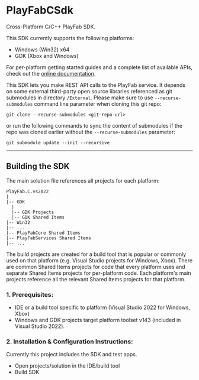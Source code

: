 # PlayFabCSdk
Cross-Platform C/C++ PlayFab SDK.

This SDK currently supports the following platforms:
- Windows (Win32) x64
- GDK (Xbox and Windows)

For per-platform getting started guides and a complete list of available APIs, check out the [online documentation](https://learn.microsoft.com/gaming/playfab/sdks/c).

This SDK lets you make REST API calls to the PlayFab service. It depends on some external third-party open source libraries referenced as git submodules in directory `/External`. Please make sure to use `--recurse-submodules` command line parameter when cloning this git repo:
```
git clone --recurse-submodules <git-repo-url>
```
or run the following commands to sync the content of submodules if the repo was cloned earlier without the `--recurse-submodules` parameter:

```
git submodule update --init --recursive
```

---
## Building the SDK
The main solution file references all projects for each platform:
```
PlayFab.C.vs2022
|
|-- GDK
  |
  |-- GDK Projects
  |-- GDK Shared Items
|-- Win32
|-- ...
|-- PlayFabCore Shared Items
|-- PlayFabServices Shared Items
|-- ...
```
The build projects are created for a build tool that is popular or commonly used on that platform (e.g. Visual Studio projects for Windows, Xbox).
There are common Shared Items projects for code that every platform uses and separate Shared Items projects for per-platform code. Each platform's main projects reference all the relevant Shared Items projects for that platform.

### 1. Prerequisites:

* IDE or a build tool specific to platform (Visual Studio 2022 for Windows, Xbox)
* Windows and GDK projects target platform toolset v143 (included in Visual Studio 2022).

### 2. Installation & Configuration Instructions:

Currently this project includes the SDK and test apps.

* Open projects/solution in the IDE/build tool
* Build SDK